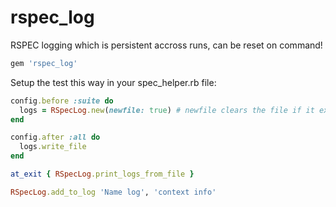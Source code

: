 # rspec_log
RSPEC logging which is persistent accross runs, can be reset on command!

```ruby
gem 'rspec_log'
```

Setup the test this way in your spec_helper.rb file:
```ruby
config.before :suite do
  logs = RSpecLog.new(newfile: true) # newfile clears the file if it exists
end

config.after :all do
  logs.write_file
end

at_exit { RSpecLog.print_logs_from_file }
```
```ruby
RSpecLog.add_to_log 'Name log', 'context info'
```
